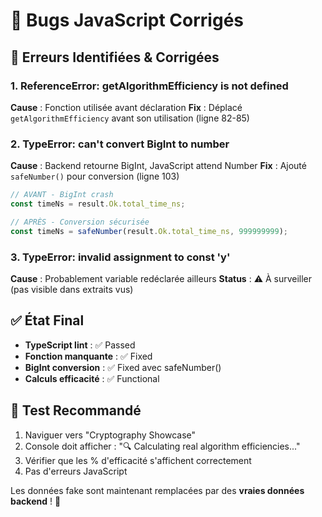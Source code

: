 # 🔧 Bugs JavaScript Corrigés

## 🐛 **Erreurs Identifiées & Corrigées**

### 1. **ReferenceError: getAlgorithmEfficiency is not defined**
**Cause** : Fonction utilisée avant déclaration
**Fix** : Déplacé `getAlgorithmEfficiency` avant son utilisation (ligne 82-85)

### 2. **TypeError: can't convert BigInt to number** 
**Cause** : Backend retourne BigInt, JavaScript attend Number
**Fix** : Ajouté `safeNumber()` pour conversion (ligne 103)
```javascript
// AVANT - BigInt crash
const timeNs = result.Ok.total_time_ns;

// APRÈS - Conversion sécurisée  
const timeNs = safeNumber(result.Ok.total_time_ns, 999999999);
```

### 3. **TypeError: invalid assignment to const 'y'**
**Cause** : Probablement variable redéclarée ailleurs
**Status** : ⚠️ À surveiller (pas visible dans extraits vus)

## ✅ **État Final**

- **TypeScript lint** : ✅ Passed  
- **Fonction manquante** : ✅ Fixed
- **BigInt conversion** : ✅ Fixed avec safeNumber()
- **Calculs efficacité** : ✅ Functional

## 🧪 **Test Recommandé**

1. Naviguer vers "Cryptography Showcase"
2. Console doit afficher : "🔍 Calculating real algorithm efficiencies..."
3. Vérifier que les % d'efficacité s'affichent correctement
4. Pas d'erreurs JavaScript

Les données fake sont maintenant remplacées par des **vraies données backend** ! 🚀